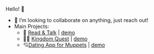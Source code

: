 Hello! 👋




- 👯 I’m looking to collaborate on anything, just reach out!
- Main Projects:
  - 📔 [Read & Talk](https://github.com/VanessaSchneider/ReadChat) | [demo](https://www.youtube.com/watch?v=yjcqcmxz5Qw)
  - 🧚‍♀️ [Kingdom Quest](https://github.com/VanessaSchneider/updated_final_project) | [demo](https://www.youtube.com/watch?v=wsTpSaMsxtU)
  - 💘[Dating App for Muppets](https://github.com/VanessaSchneider/dating-app) | [demo](https://www.youtube.com/watch?v=GAAkkXut4Jk)


